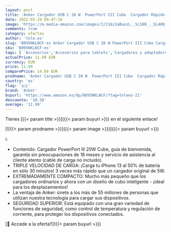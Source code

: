 ```yaml
---
layout: post
title: 'Anker Cargador USB C 20 W  PowerPort III Cube  Cargador Rápido 20W para iPhone 13/13 Mini/13 Pro/13 Pro Max/12  Galaxy  Pixel 4/3  iPad/iPad Mini  Blanco Cable no Incluido '
date: 2022-03-29 09:47:34
image: 'https://m.media-amazon.com/images/I/216i3aBxezL._SL500_._SL400_.jpg'
comments: true
category: ofertas
author: 'tole.es'
slug: 'B095NKLNCF-es Anker Cargador USB C 20 W PowerPort III Cube Cargador...'
sku: 'B095NKLNCF-es'
tags: [ 'Accesorios','Accesorios para tablets','Cargadores y adaptadores para tablets','Informática','anker','iphone', ]
actualPrice: 11.99 EUR
currency: EUR
price: 11.99
comparePrice: 14.69 EUR
prodname: 'Anker Cargador USB C 20 W  PowerPort III Cube  Cargador Rápido 20W para iPhone 13/13 Mini/13 Pro/13 Pro Max/12  Galaxy  Pixel 4/3  iPad/iPad Mini  Blanco Cable no Incluido '
country: 'es'
flag: '🇪🇸'
brand: 'Anker'
buyurl: 'https://www.amazon.es/dp/B095NKLNCF/?tag=tolees-21'
descuento: '18.38'
average: '11.99'
---
```


Tienes [{{< param title >}}]({{< param buyurl >}}) en el siguiente enlace!

[![{{< param prodname >}}]({{< param image >}})]({{< param buyurl >}})

ℹ️:

- Contenido: Cargador PowerPort III 20W Cube, guía de bienvenida, garantía sin preocupaciones de 18 meses y servicio de asistencia al cliente atento (cable de carga no incluido).
- TRIPLE VELOCIDAD DE CARGA: ¡Carga tu iPhone 13 al 50% de batería en sólo 30 minutos! 3 veces más rápido que un cargador original de 5W.
- EXTREMADAMENTE COMPACTO: Mucho más pequeño que los cargadores ordinarios y ahora con un diseño de cubo inteligente - ¡ideal para los desplazamientos!
- La ventaja de Anker: únete a los más de 55 millones de personas que utilizan nuestra tecnología para cargar sus dispositivos.
- SEGURIDAD SUPERIOR: Está equipado con una gran variedad de funciones de seguridad, como control de temperatura y regulación de corriente, para proteger los dispositivos conectados.

[🛒 Accede a la oferta!!]({{< param buyurl >}})
